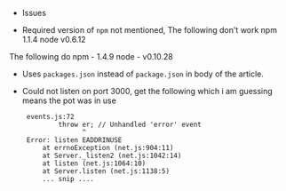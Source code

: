 
* Issues
- Required version of `npm` not mentioned, The following don't work 
    npm 1.1.4
    node v0.6.12

The following do
    npm - 1.4.9
    node - v0.10.28

- Uses `packages.json` instead of `package.json` in body of the article.

- Could not listen on port 3000, get the following which i am guessing
  means the pot was in use

       events.js:72
               throw er; // Unhandled 'error' event
                     ^
       Error: listen EADDRINUSE
           at errnoException (net.js:904:11)
           at Server._listen2 (net.js:1042:14)
           at listen (net.js:1064:10)
           at Server.listen (net.js:1138:5)
           ... snip ....
